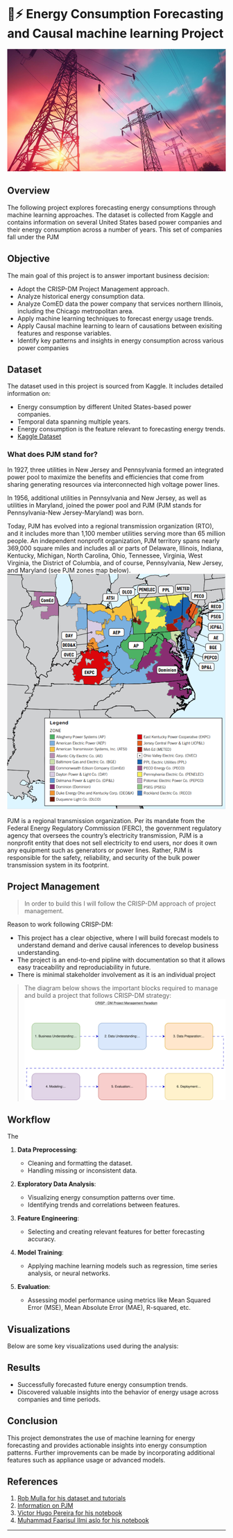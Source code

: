 # 🗼⚡ **Energy Consumption Forecasting and Causal machine learning Project**
![electric poles](images/image3.jpg)



## Overview
The following project explores forecasting energy consumptions through machine learning approaches. The dataset is collected from Kaggle and contains information on several United States based power companies and their energy consumption across a number of years.
This set of companies fall under the PJM
## Objective
The main goal of this project is to answer important business decision:
- Adopt the CRISP-DM Project Management approach.
- Analyze historical energy consumption data.
- Analyze ComED data the power company that services northern Illinois, including the Chicago metropolitan area.
- Apply machine learning techniques to forecast energy usage trends.
- Apply Causal machine learning to learn of causations between exisiting features and response variables.
- Identify key patterns and insights in energy consumption across various power companies 

## Dataset
The dataset used in this project is sourced from Kaggle. It includes detailed information on:
- Energy consumption by different United States-based power companies.
- Temporal data spanning multiple years.
- Energy consumption is the feature relevant to forecasting energy trends.
- [Kaggle Dataset](https://www.kaggle.com/datasets/robikscube/hourly-energy-consumption)
### What does PJM stand for?
In 1927, three utilities in New Jersey and Pennsylvania formed an integrated power pool to maximize the benefits and efficiencies that come from sharing generating resources via interconnected high voltage power lines. 

In 1956, additional utilities in Pennsylvania and New Jersey, as well as utilities in Maryland, joined the power pool and PJM (PJM stands for Pennsylvania-New Jersey-Maryland) was born.  

Today, PJM has evolved into a regional transmission organization (RTO), and it includes more than 1,100 member utilities serving more than 65 million people. An independent nonprofit organization, PJM territory spans nearly 369,000 square miles and includes all or parts of Delaware, Illinois, Indiana, Kentucky, Michigan, North Carolina, Ohio, Tennessee, Virginia, West Virginia, the District of Columbia, and of course, Pennsylvania, New Jersey, and Maryland (see PJM zones map below).
![PJM Map](images/pjm_zones.webp)

PJM is a regional transmission organization. Per its mandate from the Federal Energy Regulatory Commission (FERC), the government regulatory agency that oversees the country’s electricity transmission, PJM is a nonprofit entity that does not sell electricity to end users, nor does it own any equipment such as generators or power lines. Rather, PJM is responsible for the safety, reliability, and security of the bulk power transmission system in its footprint.  

## Project Management
>  In order to build this I will follow the CRISP-DM approach of project management.

Reason to work following CRISP-DM:

- This project has a clear objective, where I will build forecast models to understand demand and derive causal inferences to develop business understanding.
- The project is an end-to-end pipline with documentation so that it allows easy traceability and reproduciability in future.
- There is minimal stakeholder involvement as it is an individual project

> The diagram below shows the important blocks required to manage and build a project that follows CRISP-DM strategy:
![CRISP-DM](images/crisp-dm_diagram2.svg)

## Workflow
The 
1. **Data Preprocessing**:
   - Cleaning and formatting the dataset.
   - Handling missing or inconsistent data.

2. **Exploratory Data Analysis**:
   - Visualizing energy consumption patterns over time.
   - Identifying trends and correlations between features.

3. **Feature Engineering**:
   - Selecting and creating relevant features for better forecasting accuracy.

4. **Model Training**:
   - Applying machine learning models such as regression, time series analysis, or neural networks.

5. **Evaluation**:
   - Assessing model performance using metrics like Mean Squared Error (MSE), Mean Absolute Error (MAE),  R-squared, etc.

## Visualizations
Below are some key visualizations used during the analysis:

<!--1. **Energy Consumption Trends**:
   ![Energy Consumption Trends](images/energy_trends.svg)

2. **Correlation Heatmap**:
   ![Correlation Heatmap](images/correlation_heatmap.svg)

3. **Model Performance**:
   ![Model Performance](images/model_performance.svg)-->

## Results
- Successfully forecasted future energy consumption trends.
- Discovered valuable insights into the behavior of energy usage across companies and time periods.
  

## Conclusion
This project demonstrates the use of machine learning for energy forecasting and provides actionable insights into energy consumption patterns. Further improvements can be made by incorporating additional features such as appliance usage or advanced models.

## References
1. [Rob Mulla for his dataset and tutorials](https://www.kaggle.com/datasets/robikscube/hourly-energy-consumption?select=COMED_hourly.csv)
2. [Information on PJM](https://www.pcienergysolutions.com/2024/01/03/what-is-pjm-and-what-does-it-do/)
3. [Victor Hugo Pereira for his  notebook](https://github.com/panambY)
4. [Muhammad Faarisul Ilmi aslo for his notebook](https://www.kaggle.com/code/mfaaris/3-ways-to-deal-with-time-series-forecasting)
   
---


